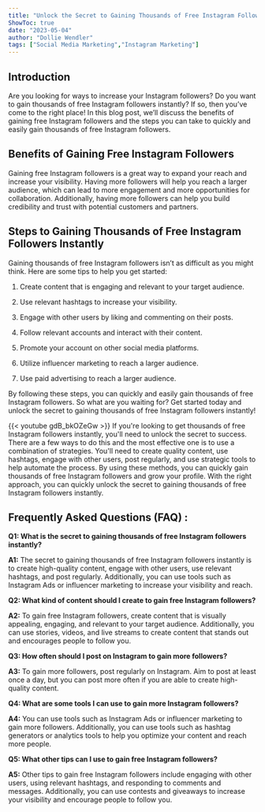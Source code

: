 ```yaml
---
title: "Unlock the Secret to Gaining Thousands of Free Instagram Followers Instantly!"
ShowToc: true 
date: "2023-05-04"
author: "Dollie Wendler" 
tags: ["Social Media Marketing","Instagram Marketing"]
---
```

## Introduction

Are you looking for ways to increase your Instagram followers? Do you want to gain thousands of free Instagram followers instantly? If so, then you’ve come to the right place! In this blog post, we’ll discuss the benefits of gaining free Instagram followers and the steps you can take to quickly and easily gain thousands of free Instagram followers.

## Benefits of Gaining Free Instagram Followers

Gaining free Instagram followers is a great way to expand your reach and increase your visibility. Having more followers will help you reach a larger audience, which can lead to more engagement and more opportunities for collaboration. Additionally, having more followers can help you build credibility and trust with potential customers and partners.

## Steps to Gaining Thousands of Free Instagram Followers Instantly

Gaining thousands of free Instagram followers isn’t as difficult as you might think. Here are some tips to help you get started:

1. Create content that is engaging and relevant to your target audience.

2. Use relevant hashtags to increase your visibility.

3. Engage with other users by liking and commenting on their posts.

4. Follow relevant accounts and interact with their content.

5. Promote your account on other social media platforms.

6. Utilize influencer marketing to reach a larger audience.

7. Use paid advertising to reach a larger audience.

By following these steps, you can quickly and easily gain thousands of free Instagram followers. So what are you waiting for? Get started today and unlock the secret to gaining thousands of free Instagram followers instantly!

{{< youtube gdB_bkOZeGw >}} 
If you're looking to get thousands of free Instagram followers instantly, you'll need to unlock the secret to success. There are a few ways to do this and the most effective one is to use a combination of strategies. You'll need to create quality content, use hashtags, engage with other users, post regularly, and use strategic tools to help automate the process. By using these methods, you can quickly gain thousands of free Instagram followers and grow your profile. With the right approach, you can quickly unlock the secret to gaining thousands of free Instagram followers instantly.

## Frequently Asked Questions (FAQ) :
**Q1: What is the secret to gaining thousands of free Instagram followers instantly?**

**A1:** The secret to gaining thousands of free Instagram followers instantly is to create high-quality content, engage with other users, use relevant hashtags, and post regularly. Additionally, you can use tools such as Instagram Ads or influencer marketing to increase your visibility and reach.

**Q2: What kind of content should I create to gain free Instagram followers?**

**A2:** To gain free Instagram followers, create content that is visually appealing, engaging, and relevant to your target audience. Additionally, you can use stories, videos, and live streams to create content that stands out and encourages people to follow you.

**Q3: How often should I post on Instagram to gain more followers?**

**A3:** To gain more followers, post regularly on Instagram. Aim to post at least once a day, but you can post more often if you are able to create high-quality content.

**Q4: What are some tools I can use to gain more Instagram followers?**

**A4:** You can use tools such as Instagram Ads or influencer marketing to gain more followers. Additionally, you can use tools such as hashtag generators or analytics tools to help you optimize your content and reach more people.

**Q5: What other tips can I use to gain free Instagram followers?**

**A5:** Other tips to gain free Instagram followers include engaging with other users, using relevant hashtags, and responding to comments and messages. Additionally, you can use contests and giveaways to increase your visibility and encourage people to follow you.


